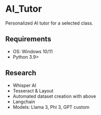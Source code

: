# AI_Tutor
Personalized AI tutor for a selected class.

## Requirements 
- OS: Windows 10/11
- Python 3.9>

## Research
* Whisper AI
* Tesseract & Layout
* Automated dataset creation with above
* Langchain
* Models: Llama 3, Phi 3, GPT custom


